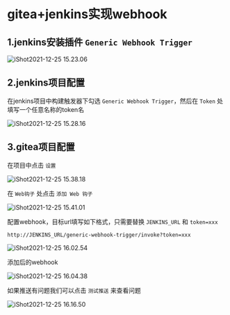 # gitea+jenkins实现webhook

## 1.jenkins安装插件 `Generic Webhook Trigger`



![iShot2021-12-25 15.23.06](https://gitea.pptfz.cn/pptfz/picgo-images/raw/branch/master/img/iShot2021-12-25%2015.23.06.png)



## 2.jenkins项目配置

在jenkins项目中构建触发器下勾选 `Generic Webhook Trigger`，然后在 `Token` 处填写一个任意名称的token名

![iShot2021-12-25 15.28.16](https://gitea.pptfz.cn/pptfz/picgo-images/raw/branch/master/img/iShot2021-12-25%2015.28.16.png)





## 3.gitea项目配置

在项目中点击 `设置`

![iShot2021-12-25 15.38.18](https://gitea.pptfz.cn/pptfz/picgo-images/raw/branch/master/img/iShot2021-12-25%2015.38.18.png)





在 `Web钩子` 处点击 `添加 Web 钩子`

![iShot2021-12-25 15.41.01](https://gitea.pptfz.cn/pptfz/picgo-images/raw/branch/master/img/iShot2021-12-25%2015.41.01.png)







配置webhook，目标url填写如下格式，只需要替换 `JENKINS_URL` 和 `token=xxx`

```
http://JENKINS_URL/generic-webhook-trigger/invoke?token=xxx
```



![iShot2021-12-25 16.02.54](https://gitea.pptfz.cn/pptfz/picgo-images/raw/branch/master/img/iShot2021-12-25%2016.02.54.png)



添加后的webhook

![iShot2021-12-25 16.04.38](https://gitea.pptfz.cn/pptfz/picgo-images/raw/branch/master/img/iShot2021-12-25%2016.04.38.png)





如果推送有问题我们可以点击 `测试推送` 来查看问题

![iShot2021-12-25 16.16.50](https://gitea.pptfz.cn/pptfz/picgo-images/raw/branch/master/img/iShot2021-12-25%2016.16.50.png)







